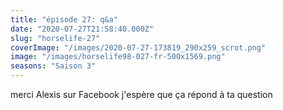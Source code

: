 ```yaml
---
title: "épisode 27: q&a"
date: "2020-07-27T21:58:40.000Z"
slug: "horselife-27"
coverImage: "/images/2020-07-27-173819_290x259_scrot.png"
image: "/images/horselife98-027-fr-500x1569.png"
seasons: "Saison 3"
---
```


merci Alexis sur Facebook j'espère que ça répond à ta question
